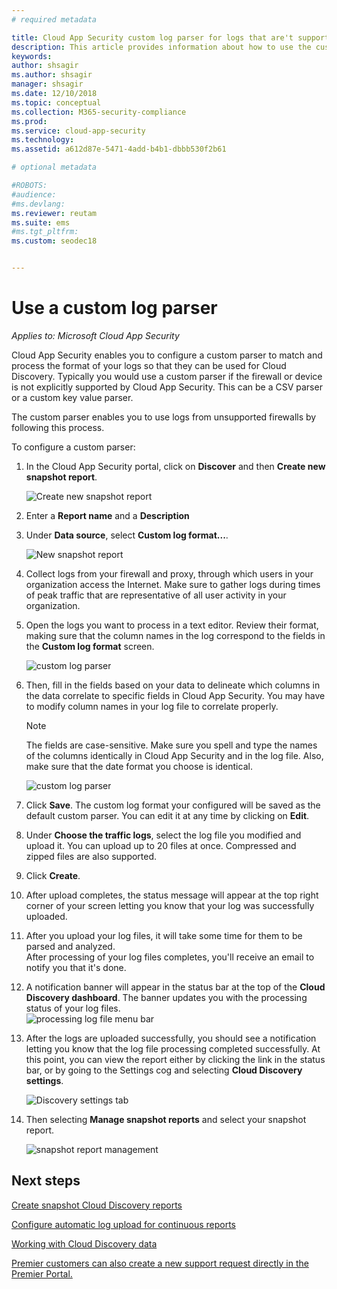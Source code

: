 ```yaml
---
# required metadata

title: Cloud App Security custom log parser for logs that are't supported
description: This article provides information about how to use the custom log parser to upload logs for devices that aren't supported to Cloud App Security.
keywords:
author: shsagir
ms.author: shsagir
manager: shsagir
ms.date: 12/10/2018
ms.topic: conceptual
ms.collection: M365-security-compliance
ms.prod:
ms.service: cloud-app-security
ms.technology:
ms.assetid: a612d87e-5471-4add-b4b1-dbbb530f2b61

# optional metadata

#ROBOTS:
#audience:
#ms.devlang:
ms.reviewer: reutam
ms.suite: ems
#ms.tgt_pltfrm:
ms.custom: seodec18


---
```

# Use a custom log parser

*Applies to: Microsoft Cloud App Security*

Cloud App Security enables you to configure a custom parser to match and process the format of your logs so that they can be used for Cloud Discovery. Typically you would use a custom parser if the firewall or device is not explicitly supported by Cloud App Security. This can be a CSV parser or a custom key value parser.

The custom parser enables you to use logs from unsupported firewalls by following this process. 


 
To configure a custom parser:
1. In the Cloud App Security portal, click on **Discover** and then **Create new snapshot report**.  
  
   ![Create new snapshot report](./media/create-new-snapshot-report.png)
     
2. Enter a **Report name** and a **Description**
  
3. Under **Data source**, select **Custom log format...**.  

    ![New snapshot report](./media/custom-log-upload.png)   

4. Collect logs from your firewall and proxy, through which users in your organization access the Internet. Make sure to gather logs during times of peak traffic that are representative of all user activity in your organization. 

5. Open the logs you want to process in a text editor. Review their format, making sure that the column names in the log correspond to the fields in the **Custom log format** screen.

   ![custom log parser](./media/log-data.png) 

6. Then, fill in the fields based on your data to delineate which columns in the data correlate to specific fields in Cloud App Security. You may have to modify column names in your log file to correlate properly.
  
   > [!NOTE]
    > The fields are case-sensitive. Make sure you spell and type the names of the columns identically in Cloud App Security and in the log file. Also, make sure that the date format you choose is identical.

   ![custom log parser](./media/custom-log-parser.png) 


7. Click **Save**. The custom log format your configured will be saved as the default custom parser. You can edit it at any time by clicking on **Edit**.

8. Under **Choose the traffic logs**, select the log file you modified and upload it. You can upload up to 20 files at once. Compressed and zipped files are also supported.  
  

9. Click **Create**.  

10. After upload completes, the status message will appear at the top right corner of your screen letting you know that your log was successfully uploaded.  
  
11. After you upload your log files, it will take some time for them to be parsed and analyzed.  
    After processing of your log files completes, you'll receive an email to notify you that it's done. 
  
12. A notification banner will appear in the status bar at the top of the **Cloud Discovery dashboard**. The banner updates you with the processing status of your log files.  
    ![processing log file menu bar](./media/processing-log-file-menu-bar.png) 
   
13. After the logs are uploaded successfully, you should see a notification letting you know that the log file processing completed successfully. At this point, you can view the report either by clicking the link in the status bar, or by going to the Settings cog and selecting **Cloud Discovery settings**.   
  
     ![Discovery settings tab](./media/discovery-settings-tab.png)
14. Then selecting **Manage snapshot reports** and select your snapshot report.
 
    ![snapshot report management](./media/snapshot-report-managment.png)

  
      




## Next steps
 
[Create snapshot Cloud Discovery reports](create-snapshot-cloud-discovery-reports.md)

[Configure automatic log upload for continuous reports](configure-automatic-log-upload-for-continuous-reports.md)

[Working with Cloud Discovery data](working-with-cloud-discovery-data.md)

[Premier customers can also create a new support request directly in the Premier Portal.](https://premier.microsoft.com/)  
